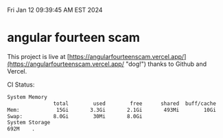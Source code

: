 Fri Jan 12 09:39:45 AM EST 2024

# angular fourteen scam


This project is live at [https://angularfourteenscam.vercel.app/](https://angularfourteenscam.vercel.app/ "dog!") thanks to Github and Vercel.

CI Status: 

```bash
System Memory
               total        used        free      shared  buff/cache   available
Mem:            15Gi       3.3Gi       2.1Gi       493Mi        10Gi        11Gi
Swap:          8.0Gi        30Mi       8.0Gi
System Storage
692M	.
```
